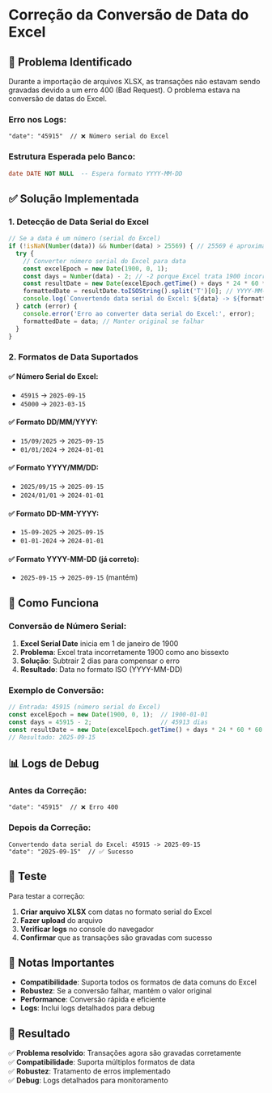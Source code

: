 # Correção da Conversão de Data do Excel

## 🐛 Problema Identificado

Durante a importação de arquivos XLSX, as transações não estavam sendo gravadas devido a um erro 400 (Bad Request). O problema estava na conversão de datas do Excel.

### **Erro nos Logs:**
```
"date": "45915"  // ❌ Número serial do Excel
```

### **Estrutura Esperada pelo Banco:**
```sql
date DATE NOT NULL  -- Espera formato YYYY-MM-DD
```

## ✅ Solução Implementada

### **1. Detecção de Data Serial do Excel**
```typescript
// Se a data é um número (serial do Excel)
if (!isNaN(Number(data)) && Number(data) > 25569) { // 25569 é aproximadamente 1970-01-01 em Excel
  try {
    // Converter número serial do Excel para data
    const excelEpoch = new Date(1900, 0, 1);
    const days = Number(data) - 2; // -2 porque Excel trata 1900 incorretamente como ano bissexto
    const resultDate = new Date(excelEpoch.getTime() + days * 24 * 60 * 60 * 1000);
    formattedDate = resultDate.toISOString().split('T')[0]; // YYYY-MM-DD
    console.log(`Convertendo data serial do Excel: ${data} -> ${formattedDate}`);
  } catch (error) {
    console.error('Erro ao converter data serial do Excel:', error);
    formattedDate = data; // Manter original se falhar
  }
}
```

### **2. Formatos de Data Suportados**

#### **✅ Número Serial do Excel:**
- `45915` → `2025-09-15`
- `45000` → `2023-03-15`

#### **✅ Formato DD/MM/YYYY:**
- `15/09/2025` → `2025-09-15`
- `01/01/2024` → `2024-01-01`

#### **✅ Formato YYYY/MM/DD:**
- `2025/09/15` → `2025-09-15`
- `2024/01/01` → `2024-01-01`

#### **✅ Formato DD-MM-YYYY:**
- `15-09-2025` → `2025-09-15`
- `01-01-2024` → `2024-01-01`

#### **✅ Formato YYYY-MM-DD (já correto):**
- `2025-09-15` → `2025-09-15` (mantém)

## 🔧 Como Funciona

### **Conversão de Número Serial:**
1. **Excel Serial Date** inicia em 1 de janeiro de 1900
2. **Problema**: Excel trata incorretamente 1900 como ano bissexto
3. **Solução**: Subtrair 2 dias para compensar o erro
4. **Resultado**: Data no formato ISO (YYYY-MM-DD)

### **Exemplo de Conversão:**
```typescript
// Entrada: 45915 (número serial do Excel)
const excelEpoch = new Date(1900, 0, 1);  // 1900-01-01
const days = 45915 - 2;                   // 45913 dias
const resultDate = new Date(excelEpoch.getTime() + days * 24 * 60 * 60 * 1000);
// Resultado: 2025-09-15
```

## 📊 Logs de Debug

### **Antes da Correção:**
```
"date": "45915"  // ❌ Erro 400
```

### **Depois da Correção:**
```
Convertendo data serial do Excel: 45915 -> 2025-09-15
"date": "2025-09-15"  // ✅ Sucesso
```

## 🧪 Teste

Para testar a correção:

1. **Criar arquivo XLSX** com datas no formato serial do Excel
2. **Fazer upload** do arquivo
3. **Verificar logs** no console do navegador
4. **Confirmar** que as transações são gravadas com sucesso

## 📝 Notas Importantes

- **Compatibilidade**: Suporta todos os formatos de data comuns do Excel
- **Robustez**: Se a conversão falhar, mantém o valor original
- **Performance**: Conversão rápida e eficiente
- **Logs**: Inclui logs detalhados para debug

## 🚀 Resultado

✅ **Problema resolvido**: Transações agora são gravadas corretamente  
✅ **Compatibilidade**: Suporta múltiplos formatos de data  
✅ **Robustez**: Tratamento de erros implementado  
✅ **Debug**: Logs detalhados para monitoramento  
